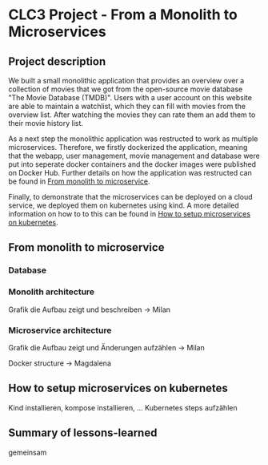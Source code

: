 # CLC3 Project - From a Monolith to Microservices

## Project description
We built a small monolithic application that provides an overview over a collection of movies that we got from the open-source movie database "The Movie Database (TMDB)". Users with a user account on this website are able to maintain a watchlist, which they can fill with movies from the overview list. After watching the movies they can rate them an add them to their movie history list.

As a next step the monolithic application was restructed to work as multiple microservices. Therefore, we firstly dockerized the application, meaning that the webapp, user management, movie management and database were put into seperate docker containers and the docker images were published on Docker Hub.
Further details on how the application was restructed can be found in [From monolith to microservice](#monoToMicro).

Finally, to demonstrate that the microservices can be deployed on a cloud service, we deployed them on kubernetes using kind. A more detailed information on how to to this can be found in [How to setup microservices on kubernetes](#setupMicro).

<a name="monoToMicro"></a>
## From monolith to microservice
### Database

### Monolith architecture
Grafik die Aufbau zeigt und beschreiben -> Milan

### Microservice architecture
Grafik die Aufbau zeigt und Änderungen aufzählen -> Milan

Docker structure -> Magdalena

<a name="setupMicro"></a>
## How to setup microservices on kubernetes
Kind installieren, kompose installieren, ...
Kubernetes steps aufzählen

## Summary of lessons-learned
gemeinsam